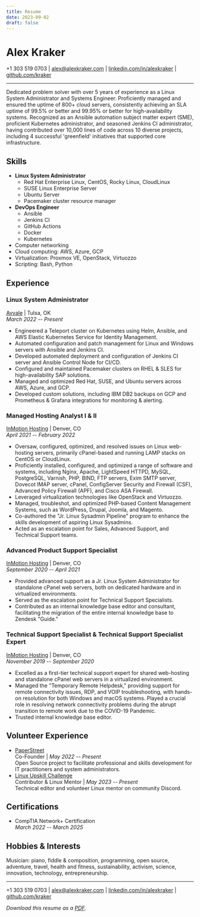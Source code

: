```yaml
---
title: Resume
date: 2023-09-02
draft: false
---
```


# Alex Kraker

+1 303 519 0703 | alex@alexkraker.com |
[linkedin.com/in/alexkraker](https://linkedin.com/in/alexkraker) |
[github.com/kraker](https://github.com/kraker)

---

Dedicated problem solver with over 5 years of experience as a Linux System
Administrator and Systems Engineer. Proficiently managed and ensured the uptime
of 800+ cloud servers, consistently achieving an SLA uptime of 99.5% or better
and 99.95% or better for high-availability systems. Recognized as an Ansible
automation subject matter expert (SME), proficient Kubernetes administrator, and
seasoned Jenkins CI administrator, having contributed over 10,000 lines of
code across 10 diverse projects, including 4 successful 'greenfield' initiatives
that supported core infrastructure.

## Skills

* **Linux System Administrator**
  * Red Hat Enterprise Linux, CentOS, Rocky Linux, CloudLinux
  * SUSE Linux Enterprise Server
  * Ubuntu Server
  * Pacemaker cluster resource manager
* **DevOps Engineer**
  * Ansible
  * Jenkins CI
  * GitHub Actions
  * Docker
  * Kubernetes
* Computer networking
* Cloud computing: AWS, Azure, GCP
* Virtualization: Proxmox VE, OpenStack, Virtuozzo
* Scripting: Bash, Python

## Experience

### Linux System Administrator

[Avvale](https://www.avvale.com) | Tulsa, OK\
_March 2022 -- Present_

* Engineered a Teleport cluster on Kubernetes using Helm, Ansible, and AWS
  Elastic Kubernetes Service for Identity Management.
* Automated configuration and patch management for Linux and Windows servers
  with Ansible and Jenkins CI.
* Developed automated deployment and configuration of Jenkins CI server and
  Ansible Control Node for CI/CD.
* Configured and maintained Pacemaker clusters on RHEL & SLES for
  high-availability SAP solutions.
* Managed and optimized Red Hat, SUSE, and Ubuntu servers across AWS, Azure, and
  GCP.
* Developed custom solutions, including IBM DB2 backups on GCP and Prometheus &
  Grafana integrations for monitoring & alerting.

### Managed Hosting Analyst I & II

[InMotion Hosting](https://www.inmotionhosting.com/) | Denver, CO\
_April 2021 -- February 2022_

* Oversaw, configured, optimized, and resolved issues on Linux web-hosting
  servers, primarily cPanel-based and running LAMP stacks on CentOS or
  CloudLinux.
* Proficiently installed, configured, and optimized a range of software and
  systems, including Nginx, Apache, LightSpeed HTTPD, MySQL, PostgreSQL,
  Varnish, PHP, BIND, FTP servers, Exim SMTP server, Dovecot IMAP server,
  cPanel, ConfigServer Security and Firewall (CSF), Advanced Policy
  Firewall (APF), and Cisco ASA Firewall.
* Leveraged virtualization technologies like OpenStack and Virtuozzo.
* Managed, troubleshot, and optimized PHP-based Content Management Systems, such
  as WordPress, Drupal, Joomla, and Magento.
* Co-authored the "Jr. Linux Sysadmin Pipeline" program to enhance the skills
  development of aspiring Linux Sysadmins.
* Acted as an escalation point for Sales, Advanced Support, and Technical
  Support teams.

### Advanced Product Support Specialist

[InMotion Hosting](https://www.inmotionhosting.com/) | Denver, CO\
_September 2020 -- April 2021_

* Provided advanced support as a Jr. Linux System Administrator for standalone
  cPanel web servers, both on dedicated hardware and in virtualized environments.
* Served as the escalation point for Technical Support Specialists.
* Contributed as an internal knowledge base editor and consultant, facilitating
  the migration of the entire internal knowledge base to Zendesk "Guide."

### Technical Support Specialist & Technical Support Specialist Expert

[InMotion Hosting](https://www.inmotionhosting.com/) | Denver, CO\
_November 2019 -- September 2020_

* Excelled as a first-tier technical support expert for shared web-hosting and
  standalone cPanel web servers in a virtualized environment.
* Managed the "Temporary Remote Helpdesk," providing support for remote
  connectivity issues, RDP, and VOIP troubleshooting, with hands-on resolution
  for both Windows and macOS systems. Played a crucial role in resolving network
  connectivity problems during the abrupt transition to remote work due to the
  COVID-19 Pandemic.
* Trusted internal knowledge base editor.

## Volunteer Experience

* [PaperStreet](https://github.com/paperstreetco)\
  Co-Founder | _May 2022 -- Present_\
  Open Source project to facilitate professional and skills development for
  IT practitioners and system administrators.
* [Linux Upskill Challenge](https://linuxupskillchallenge.org/)\
  Contributor & Linux Mentor | _May 2023 -- Present_\
  Technical editor and volunteer Linux mentor on community Discord.

## Certifications

* CompTIA Network+ Certification\
  _March 2022 -- March 2025_

## Hobbies & Interests

Musician: piano, fiddle & composition, programming, open source, adventure,
travel, health and fitness, sustainability, activism, science, innovation,
technology, entrepreneurship.

---

+1 303 519 0703 | alex@alexkraker.com |
[linkedin.com/in/alexkraker](https://linkedin.com/in/alexkraker) |
[github.com/kraker](https://github.com/kraker)

_Download this resume as a [PDF](alexkraker_resume_2023-12-05.pdf)._
